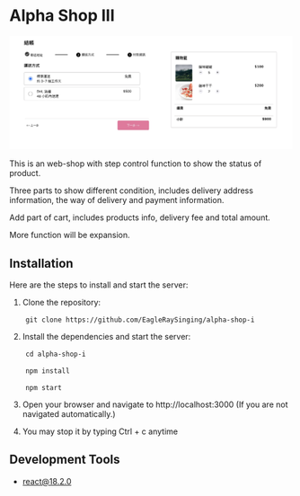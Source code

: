 # Alpha Shop III

![Cover Page](./public/alpha-shop-III.jpg)

This is an web-shop with step control function to show the status of product.

Three parts to show different condition, includes delivery address information, the way of delivery and payment information.

Add part of cart, includes products info, delivery fee and total amount.

More function will be expansion.

## Installation

Here are the steps to install and start the server:

1. Clone the repository:

```
    git clone https://github.com/EagleRaySinging/alpha-shop-i
```

2. Install the dependencies and start the server:

```
    cd alpha-shop-i
```

```
    npm install
```

```
    npm start
```

3. Open your browser and navigate to http://localhost:3000
   (If you are not navigated automatically.)

4. You may stop it by typing Ctrl + c anytime

## Development Tools

- react@18.2.0
